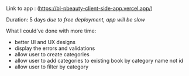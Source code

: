 Link to app : (https://bl-pbeauty-client-side-app.vercel.app/)

Duration: 5 days
*due to free deployment, app will be slow*

What I could've done with more time:

- better UI and UX designs
- display the errors and validations
- allow user to create categories
- allow user to add categories to existing book by category name not id
- allow user to filter by category
